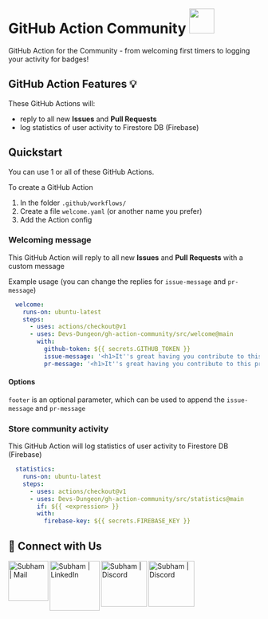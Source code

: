 # GitHub Action Community <img src="https://i.imgur.com/m6EYre1.png" width="50px">

GitHub Action for the Community - from welcoming first timers to logging your activity for badges!

## GitHub Action Features 💡

These GitHub Actions will:
- reply to all new **Issues** and **Pull Requests**
- log statistics of user activity to Firestore DB (Firebase)
  
## Quickstart

You can use 1 or all of these GitHub Actions.

To create a GitHub Action
1. In the folder `.github/workflows/`
2. Create a file `welcome.yaml` (or another name you prefer)
3. Add the Action config

### Welcoming message

This GitHub Action will reply to all new **Issues** and **Pull Requests** with a custom message

Example usage (you can change the replies for `issue-message` and `pr-message`)
```yaml
  welcome:
    runs-on: ubuntu-latest
    steps:
      - uses: actions/checkout@v1
      - uses: Devs-Dungeon/gh-action-community/src/welcome@main
        with:
          github-token: ${{ secrets.GITHUB_TOKEN }}
          issue-message: '<h1>It''s great having you contribute to this project</h1> Feel free to raise an <strong>Issue</strong>! Welcome to the community :nerd_face:'
          pr-message: '<h1>It''s great having you contribute to this project</h1> Feel free to create a <strong>Pull Request</strong>! Welcome to the community :nerd_face:'
```

#### Options

`footer` is an optional parameter, which can be used to append the `issue-message` and `pr-message`

### Store community activity

This GitHub Action will log statistics of user activity to Firestore DB (Firebase)

```yaml
  statistics:
    runs-on: ubuntu-latest
    steps:
      - uses: actions/checkout@v1
      - uses: Devs-Dungeon/gh-action-community/src/statistics@main
        if: ${{ <expression> }}
        with:
          firebase-key: ${{ secrets.FIREBASE_KEY }}
```

## 🔗 Connect with Us
[<img align="left" alt="Subham | Mail" width="80px" src="https://img.shields.io/badge/-Gmail-000000?logo=gmail&Color=0A66C2&style=flat-square" />][mail]
[<img align="left" alt="Subham | LinkedIn" width="100px" src="https://img.shields.io/badge/-LinkedIn-000000?logo=linkedin&Color=0A66C2&style=flat-square" />][linkedin]
[<img align="left" alt="Subham | Discord" width="92px" src="https://img.shields.io/badge/-Twitter-000000?logo=twitter&Color=0A66C2&style=flat-square" />][twitter]
[<img align="left" alt="Subham | Discord" width="92px" src="https://img.shields.io/badge/-Discord-000000?logo=discord&Color=0A66C2&style=flat-square" />][discord]

[mail]: mailto:devs.dungeon.community@gmail.com
[linkedin]: https://www.linkedin.com/company/devs-dungeon/
[twitter]: https://twitter.com/devs_dungeon
[discord]: https://discord.gg/ceMXzhfaka

